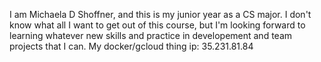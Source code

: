 I am Michaela D Shoffner, and this is my junior year as a CS major.
I don't know what all I want to get out of this course, but I'm looking
forward to learning whatever new skills and practice in developement and
team projects that I can.
My docker/gcloud thing ip: 35.231.81.84
